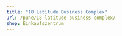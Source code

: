 ```yaml
---
title: "18 Latitude Business Complex"
url: /pune/18-latitude-business-complex/
shop: Einkaufszentrum
---
```


